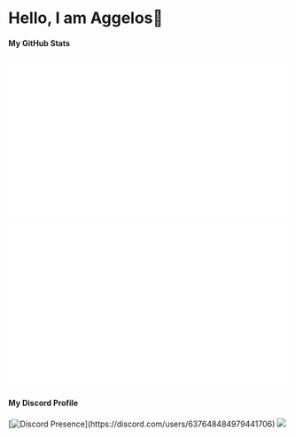 # Hello, I am Aggelos👋
#### My GitHub Stats
![](https://raw.githubusercontent.com/aggelos-007/github-stats/master/generated/overview.svg#gh-dark-mode-only)
![](https://raw.githubusercontent.com/aggelos-007/github-stats/master/generated/languages.svg#gh-dark-mode-only)
#### My Discord Profile
[![Discord Presence]([https://lanyard.cnrad.dev/api/1](https://lanyard.cnrad.dev/api/637648484979441706?idleMessage=Studying&hideBadges=true))](https://discord.com/users/637648484979441706)
![](https://hit.yhype.me/github/profile?user_id=104696548)

